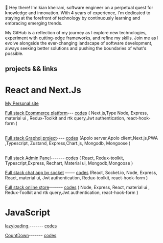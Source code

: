 <p>👋 Hey there! I'm kian kheirani, software engineer on a perpetual quest for knowledge and innovation. With 4 years of experience, I'm dedicated to staying at the forefront of technology by continuously learning and embracing emerging trends.

My GitHub is a reflection of my journey as I explore new technologies, experiment with cutting-edge frameworks, and refine my skills. Join me as I evolve alongside the ever-changing landscape of software development, always seeking better solutions and pushing the boundaries of what's possible.</p>

## projects && links 
 # React and Next.Js
   <a href='https://www.shiraz-digital.com/'>My Personal site<a/>
 
   <a href='https://next-pro-1.onrender.com'>Full stack Ecommerce platform<a/>--- <a 
   href='https://github.com/kiancodemy/next-pro'>codes<a/><span> ( Next.js,Type Node, Express, material ui , Redux-Toolkit and rtk query,Jwt authentication, react-hook-form<span/> )
   <br>
   
   <br>
   <a href='https://kian-gnik.onrender.com/Dashboard'>Full stack Graphql project<a/>----
   <a href='https://github.com/kiancodemy/graphql'>codes<a/><span> (Apolo server,Apolo client,Next.js,PWA ,Typescript, Zustand, Express,Chart.js, Mongodb, Mongoose <span/>)
   <br></br>
    
   <a href='https://kian-gnik.onrender.com/Dashboard'>Full stack Admin Panel<a/>------- 
   <a href='https://github.com/kiancodemy/adminpanel'>codes<a/><span> ( React, Redux-toolkit, Typescript,Express, Rechart, Material ui, Mongodb,Mongoose <span/>)
   <br>
   
   <a href='https://chat-app-by-socket-io.onrender.com/'>Full stack chat app by socket<a/> -----
   <a href='https://github.com/kiancodemy/mernstack'>codes<a/><span> (React, Socket.io, Node, Express, React, material ui, Jwt authentication, Redux-toolkit, react-hook-form )<span/>
   <br>
     
   <a href='https://fullstack-pro.onrender.com/'>Full stack online store<a/>------- <a 
   href='https://github.com/kiancodemy/mernstack'>codes<a/><span> ( Node, Express, React, material ui , Redux-Toolkit and rtk query,Jwt authentication, react-hook-form<span/> )
   <br>
 
    
   
   
  
   



     
   
     
  
     
   
    
     
 
       

# JavaScript
  <a href='https://exquisite-sunburst-6ac1e8.netlify.app'>lazyloading <a/>------- <a href='https://github.com/kiancodemy/lazy'>codes<a/>
    <br>
 
    
  <a href='https://glittery-pothos-b39059.netlify.app/'>CountDown<a/>------- <a href='https://github.com/kiancodemy/Countdown-project'>codes<a/>
  <br>
 

 
  
        

     
    
      
   
  
   
     


     

 

  

 
  
     
   
    

  
  



 
    

    
    
    
  
